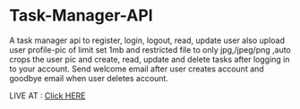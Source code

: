 # Task-Manager-API


A task manager api to register, login, logout, read, update user also upload user profile-pic of limit set 1mb and restricted file to only jpg,/jpeg/png ,auto crops the user pic and create, read, update and delete tasks after logging in to your account. Send welcome email after user creates account and goodbye email when user deletes account.

LIVE AT : <a href="http://taskmanager-sakshi.herokuapp.com/"> Click HERE</a>
